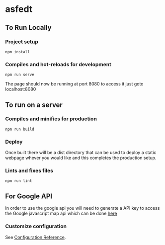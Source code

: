 # asfedt

## To Run Locally

### Project setup
```
npm install
```

### Compiles and hot-reloads for development
```
npm run serve
```

The page should now be running at port 8080 to access it just goto localhost:8080

## To run on a server

### Compiles and minifies for production
```
npm run build
```

### Deploy 
Once built there will be a dist directory that can be used to deploy a static webpage whever you would like and this completes the production setup.

### Lints and fixes files
```
npm run lint
```

## For Google API
In order to use the google api you will need to generate a API key to access the Google javascript map api which can be done [here](https://developers.google.com/maps/documentation/javascript/get-api-key)
### Customize configuration
See [Configuration Reference](https://cli.vuejs.org/config/).
